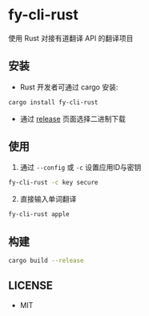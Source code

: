 # fy-cli-rust

使用 Rust 对接有道翻译 API 的翻译项目

## 安装

- Rust 开发者可通过 cargo 安装:
```sh
cargo install fy-cli-rust
```

- 通过 [release](https://github.com/Kreedzt/fy-cli-rust/releases/ "Release") 页面选择二进制下载

## 使用

1. 通过 `--config` 或 `-c` 设置应用ID与密钥

```sh
fy-cli-rust -c key secure
```

2. 直接输入单词翻译

```sh
fy-cli-rust apple
```

## 构建

```sh
cargo build --release
```

## LICENSE
- MIT
